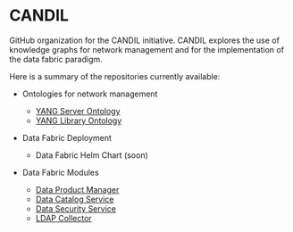# CANDIL

GitHub organization for the CANDIL initiative. CANDIL explores the use of knowledge graphs for network management and for the implementation of the data fabric paradigm.

Here is a summary of the repositories currently available:

- Ontologies for network management
  - [YANG Server Ontology](https://github.com/candil-data-fabric/yang-server-ontology)
  - [YANG Library Ontology](https://github.com/candil-data-fabric/yang-library-ontology)

- Data Fabric Deployment
  - Data Fabric Helm Chart (soon)

- Data Fabric Modules
  - [Data Product Manager](https://github.com/candil-data-fabric/data-product-manager)
  - [Data Catalog Service](https://github.com/candil-data-fabric/data-catalog-service)
  - [Data Security Service](https://github.com/candil-data-fabric/data-security-service)
  - [LDAP Collector](https://github.com/candil-data-fabric/ldap-collector)
